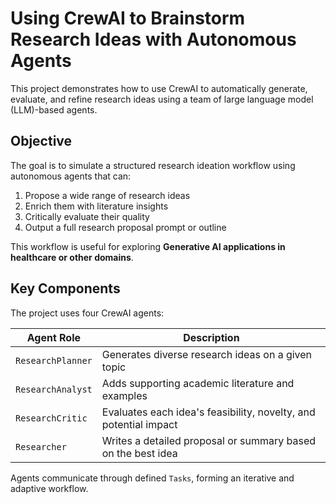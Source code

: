 # Using CrewAI to Brainstorm Research Ideas with Autonomous Agents

This project demonstrates how to use CrewAI to automatically generate, evaluate, and refine research ideas using a team of large language model (LLM)-based agents.

## Objective

The goal is to simulate a structured research ideation workflow using autonomous agents that can:

1. Propose a wide range of research ideas
2. Enrich them with literature insights
3. Critically evaluate their quality
4. Output a full research proposal prompt or outline

This workflow is useful for exploring **Generative AI applications in healthcare or other domains**.

## Key Components

The project uses four CrewAI agents:

| Agent Role        | Description                                                    |
|-------------------|----------------------------------------------------------------|
| `ResearchPlanner` | Generates diverse research ideas on a given topic              |
| `ResearchAnalyst` | Adds supporting academic literature and examples               |
| `ResearchCritic`  | Evaluates each idea's feasibility, novelty, and potential impact |
| `Researcher`      | Writes a detailed proposal or summary based on the best idea   |

Agents communicate through defined `Tasks`, forming an iterative and adaptive workflow.
